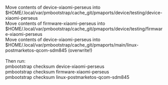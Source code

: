 Move contents of device-xiaomi-perseus into $HOME/.local/var/pmbootstrap/cache_git/pmaports/device/testing/device-xiaomi-perseus <br>
Move contents of firmware-xiaomi-perseus into $HOME/.local/var/pmbootstrap/cache_git/pmaports/device/testing/firmware-xiaomi-perseus <br>
Move contents of device-xiaomi-perseus into $HOME/.local/var/pmbootstrap/cache_git/pmaports/main/linux-postmarketos-qcom-sdm845 (overwrite!) <br>
 <br>
Then run: <br>
pmbootstrap checksum device-xiaomi-perseus <br>
pmbootstrap checksum firmware-xiaomi-perseus <br>
pmbootstrap checksum linux-postmarketos-qcom-sdm845 <br>
